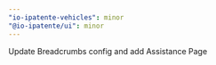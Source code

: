 ```yaml
---
"io-ipatente-vehicles": minor
"@io-ipatente/ui": minor
---
```


Update Breadcrumbs config and add Assistance Page
